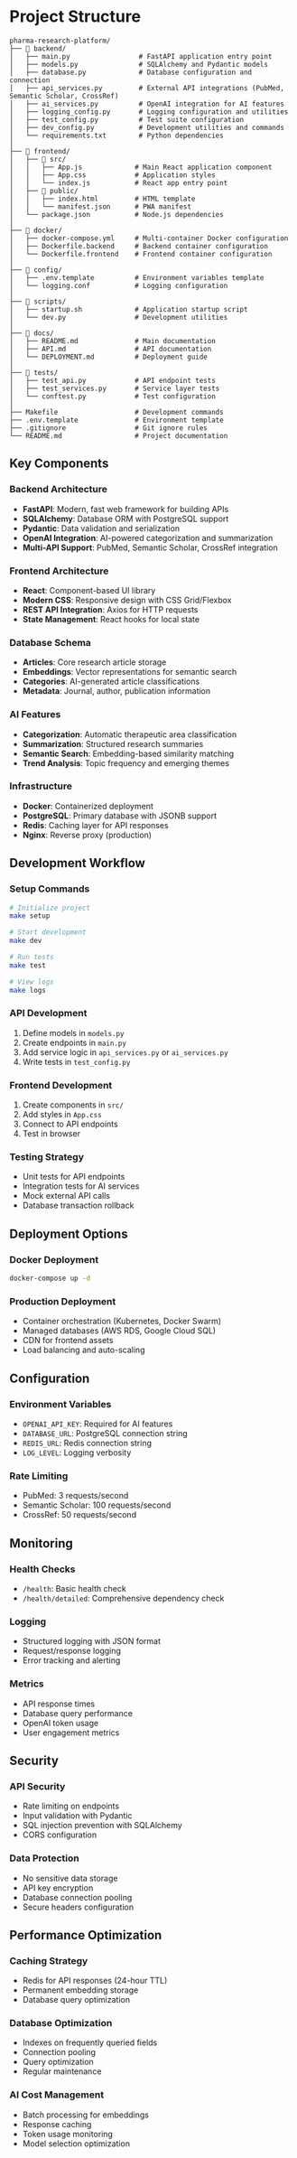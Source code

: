 # Project Structure

```
pharma-research-platform/
├── 📁 backend/
│   ├── main.py                 # FastAPI application entry point
│   ├── models.py               # SQLAlchemy and Pydantic models
│   ├── database.py             # Database configuration and connection
│   ├── api_services.py         # External API integrations (PubMed, Semantic Scholar, CrossRef)
│   ├── ai_services.py          # OpenAI integration for AI features
│   ├── logging_config.py       # Logging configuration and utilities
│   ├── test_config.py          # Test suite configuration
│   ├── dev_config.py           # Development utilities and commands
│   └── requirements.txt        # Python dependencies
│
├── 📁 frontend/
│   ├── 📁 src/
│   │   ├── App.js             # Main React application component
│   │   ├── App.css            # Application styles
│   │   └── index.js           # React app entry point
│   ├── 📁 public/
│   │   ├── index.html         # HTML template
│   │   └── manifest.json      # PWA manifest
│   └── package.json           # Node.js dependencies
│
├── 📁 docker/
│   ├── docker-compose.yml     # Multi-container Docker configuration
│   ├── Dockerfile.backend     # Backend container configuration
│   └── Dockerfile.frontend    # Frontend container configuration
│
├── 📁 config/
│   ├── .env.template          # Environment variables template
│   └── logging.conf           # Logging configuration
│
├── 📁 scripts/
│   ├── startup.sh             # Application startup script
│   └── dev.py                 # Development utilities
│
├── 📁 docs/
│   ├── README.md              # Main documentation
│   ├── API.md                 # API documentation
│   └── DEPLOYMENT.md          # Deployment guide
│
├── 📁 tests/
│   ├── test_api.py            # API endpoint tests
│   ├── test_services.py       # Service layer tests
│   └── conftest.py            # Test configuration
│
├── Makefile                   # Development commands
├── .env.template              # Environment template
├── .gitignore                 # Git ignore rules
└── README.md                  # Project documentation
```

## Key Components

### Backend Architecture
- **FastAPI**: Modern, fast web framework for building APIs
- **SQLAlchemy**: Database ORM with PostgreSQL support
- **Pydantic**: Data validation and serialization
- **OpenAI Integration**: AI-powered categorization and summarization
- **Multi-API Support**: PubMed, Semantic Scholar, CrossRef integration

### Frontend Architecture
- **React**: Component-based UI library
- **Modern CSS**: Responsive design with CSS Grid/Flexbox
- **REST API Integration**: Axios for HTTP requests
- **State Management**: React hooks for local state

### Database Schema
- **Articles**: Core research article storage
- **Embeddings**: Vector representations for semantic search
- **Categories**: AI-generated article classifications
- **Metadata**: Journal, author, publication information

### AI Features
- **Categorization**: Automatic therapeutic area classification
- **Summarization**: Structured research summaries
- **Semantic Search**: Embedding-based similarity matching
- **Trend Analysis**: Topic frequency and emerging themes

### Infrastructure
- **Docker**: Containerized deployment
- **PostgreSQL**: Primary database with JSONB support
- **Redis**: Caching layer for API responses
- **Nginx**: Reverse proxy (production)

## Development Workflow

### Setup Commands
```bash
# Initialize project
make setup

# Start development
make dev

# Run tests
make test

# View logs
make logs
```

### API Development
1. Define models in `models.py`
2. Create endpoints in `main.py`
3. Add service logic in `api_services.py` or `ai_services.py`
4. Write tests in `test_config.py`

### Frontend Development
1. Create components in `src/`
2. Add styles in `App.css`
3. Connect to API endpoints
4. Test in browser

### Testing Strategy
- Unit tests for API endpoints
- Integration tests for AI services
- Mock external API calls
- Database transaction rollback

## Deployment Options

### Docker Deployment
```bash
docker-compose up -d
```

### Production Deployment
- Container orchestration (Kubernetes, Docker Swarm)
- Managed databases (AWS RDS, Google Cloud SQL)
- CDN for frontend assets
- Load balancing and auto-scaling

## Configuration

### Environment Variables
- `OPENAI_API_KEY`: Required for AI features
- `DATABASE_URL`: PostgreSQL connection string
- `REDIS_URL`: Redis connection string
- `LOG_LEVEL`: Logging verbosity

### Rate Limiting
- PubMed: 3 requests/second
- Semantic Scholar: 100 requests/second
- CrossRef: 50 requests/second

## Monitoring

### Health Checks
- `/health`: Basic health check
- `/health/detailed`: Comprehensive dependency check

### Logging
- Structured logging with JSON format
- Request/response logging
- Error tracking and alerting

### Metrics
- API response times
- Database query performance
- OpenAI token usage
- User engagement metrics

## Security

### API Security
- Rate limiting on endpoints
- Input validation with Pydantic
- SQL injection prevention with SQLAlchemy
- CORS configuration

### Data Protection
- No sensitive data storage
- API key encryption
- Database connection pooling
- Secure headers configuration

## Performance Optimization

### Caching Strategy
- Redis for API responses (24-hour TTL)
- Permanent embedding storage
- Database query optimization

### Database Optimization
- Indexes on frequently queried fields
- Connection pooling
- Query optimization
- Regular maintenance

### AI Cost Management
- Batch processing for embeddings
- Response caching
- Token usage monitoring
- Model selection optimization
